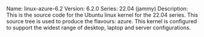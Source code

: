 Name:    linux-azure-6.2
Version: 6.2.0
Series:  22.04 (jammy)
Description:
    This is the source code for the Ubuntu linux kernel for the 22.04 series. This
    source tree is used to produce the flavours: azure.
    This kernel is configured to support the widest range of desktop, laptop and
    server configurations.
